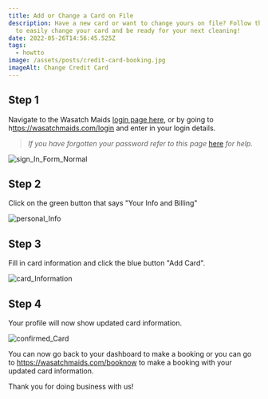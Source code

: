 ```yaml
---
title: Add or Change a Card on File
description: Have a new card or want to change yours on file? Follow these steps
  to easily change your card and be ready for your next cleaning!
date: 2022-05-26T14:56:45.525Z
tags:
  - howtto
image: /assets/posts/credit-card-booking.jpg
imageAlt: Change Credit Card
---
```

## Step 1

Navigate to the Wasatch Maids [login page here](https://wasatchmaids.com/login), or by going to h[ttps://wasatchmaids.com/login](https://wasatchmaids.com/login) and enter in your login details. 

> *If you have forgotten your password refer to this page* <a href="https://wasatchmaids.com/how-to/reset-your-password">here</a> *for help.* 

![sign_In_Form_Normal](/assets/posts/sign_in_form_normal.png "Sign In Form")

## Step 2

Click on the green button that says "Your Info and Billing"

![personal_Info](/assets/posts/personal_info.png "Personal Info Tabs")

## Step 3

Fill in card information and click the blue button "Add Card". 

![card_Information](/assets/posts/card_information.png "Card Information")

## Step 4

Your profile will now show updated card information. 

![confirmed_Card](/assets/posts/confirmed_card.png "Confirmed Card Information")

You can now go back to your dashboard to make a booking or you can go to <https://wasatchmaids.com/booknow> to make a booking with your updated card information. 

Thank you for doing business with us!